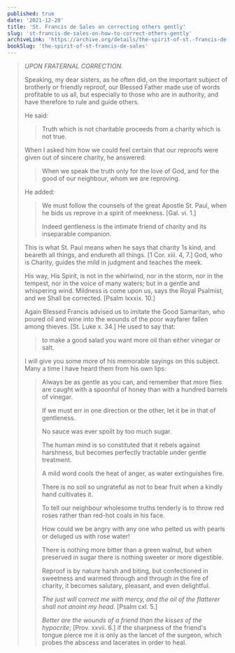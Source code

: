 ```yaml
---
published: true
date: '2021-12-20'
title: 'St. Francis de Sales on correcting others gently'
slug: 'st-francis-de-sales-on-how-to-correct-others-gently'
archiveLink: 'https://archive.org/details/the-spirit-of-st.-francis-de-sales/page/80?view=theater'
bookSlug: 'the-spirit-of-st-francis-de-sales'
---
```


> *UPON FRATERNAL CORRECTION.*
> 
> Speaking, my dear sisters, as he often did, on the important subject of brotherly or friendly reproof, our Blessed Father made use of words profitable to us all, but especially to those who are in authority, and have therefore to rule and guide others.
> 
> He said:
> 
>> Truth which is not charitable proceeds from a charity which is not true.
> 
> When I asked him how we could feel certain that our reproofs were given out of sincere charity, he answered:
> 
>> When we speak the truth only for the love of God, and for the good of our neighbour, whom we are reproving.
> 
> He added:
> 
>> We must follow the counsels of the great Apostle St. Paul, when he bids us reprove in a spirit of meekness. [Gal. vi. 1.]
>> 
>> Indeed gentleness is the intimate friend of charity and its inseparable companion.
> 
> This is what St. Paul means when he says that charity 1s kind, and beareth all things, and endureth all things. [1 Cor. xiii. 4, 7.] God, who is Charity, guides the mild in judgment and teaches the meek.
> 
> His way, His Spirit, is not in the whirlwind, nor in the storm, nor in the tempest, nor in the voice of many waters; but in a gentle and whispering wind. Mildness is come upon us, says the Royal Psalmist, and we Shall be corrected. [Psalm lxxxix. 10.]
> 
> Again Blessed Francis advised us to imitate the Good Samaritan, who poured oil and wine into the wounds of the poor wayfarer fallen among thieves. [St. Luke x. 34.] He used to say that:
> 
>> to make a good salad you want more oil than either vinegar or salt.
> 
> I will give you some more of his memorable sayings on this subject. Many a time I have heard them from his own lips:
> 
>> Always be as gentle as you can, and remember that more flies are caught with a spoonful of honey than with a hundred barrels of vinegar.
>> 
>> If we must err in one direction or the other, let it be in that of gentleness.
>> 
>> No sauce was ever spoilt by too much sugar.
>> 
>> The human mind is so constituted that it rebels against harshness, but becomes perfectly tractable under gentle treatment.
>> 
>> A mild word cools the heat of anger, as water extinguishes fire.
>> 
>> There is no soil so ungrateful as not to bear fruit when a kindly hand cultivates it.
>> 
>> To tell our neighbour wholesome truths tenderly is to throw red roses rather than red-hot coals in his face.
>> 
>> How could we be angry with any one who pelted us with pearls or deluged us with rose water!
>> 
>> There is nothing more bitter than a green walnut, but when preserved in sugar there is nothing sweeter or more digestible.
>> 
>> Reproof is by nature harsh and biting, but confectioned in sweetness and warmed through and through in the fire of charity, it becomes salutary, pleasant, and even delightful.
>> 
>> *The just will correct me with mercy, and the oil of the flatterer shall not anoint my head.* [Psalm cxl. 5.]
>> 
>> *Better are the wounds of a friend than the kisses of the hypocrite*; [Prov. xxvii. 6.] if the sharpness of the friend's tongue pierce me it is only as the lancet of the surgeon, which probes the abscess and lacerates in order to heal.